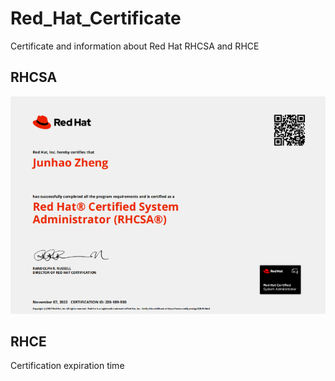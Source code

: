 # Red_Hat_Certificate

Certificate and information about Red Hat RHCSA and RHCE

## RHCSA

![image-20230418105156022](https://raw.githubusercontent.com/zjh-jixiaolin/map_strong/main/202304181052605.png)





## RHCE



Certification expiration time
